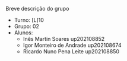 Breve descrição do grupo

* Turno: [L]10
* Grupo: 02
* Alunos:
    - Inês Martin Soares up202108852 
    - Igor Monteiro de Andrade up202108674
    - Ricardo Nuno Pena Leite up202108850
